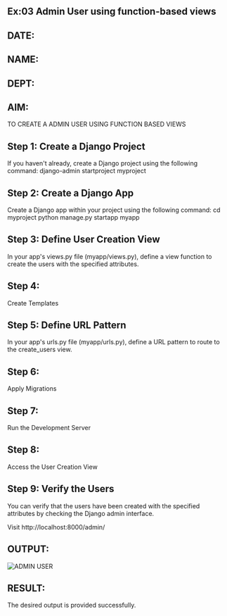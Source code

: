 ## Ex:03 Admin User using function-based views
## DATE:
## NAME:
## DEPT:
## AIM:
TO CREATE A ADMIN USER USING FUNCTION BASED VIEWS
## Step 1: Create a Django Project
If you haven't already, create a Django project using the following command:
django-admin startproject myproject
## Step 2: Create a Django App
Create a Django app within your project using the following command:
cd myproject
python manage.py startapp myapp
## Step 3: Define User Creation View
In your app's views.py file (myapp/views.py), define a view function to create the users with the specified attributes.
## Step 4: 
Create Templates
## Step 5: Define URL Pattern
In your app's urls.py file (myapp/urls.py), define a URL pattern to route to the create_users view.
## Step 6:
Apply Migrations
## Step 7:
Run the Development Server
## Step 8: 
Access the User Creation View
## Step 9: Verify the Users

You can verify that the users have been created with the specified attributes by checking the Django admin interface.

Visit http://localhost:8000/admin/ 
## OUTPUT:
![ADMIN USER](https://github.com/PREM3112/PREM3112/assets/145449383/de979c41-722c-4fa9-9c8b-42ef494fa13e)
## RESULT:
The desired output is provided successfully.









